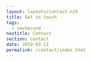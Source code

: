 ```yaml
---
layout: layouts/contact.njk
title: Get in touch
tags:
  - navSecond
navtitle: Contact
section: contact
date: 2019-03-11
permalink: /contact/index.html
---
```

